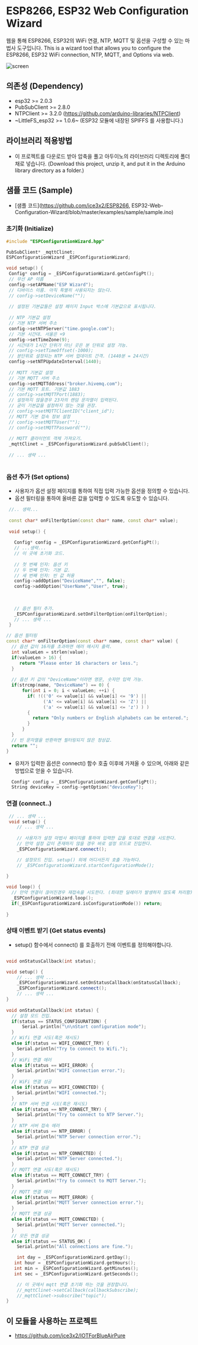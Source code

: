 # ESP8266, ESP32 Web Configuration Wizard
 웹을 통해 ESP8266, ESP32의 WiFi 연결, NTP, MQTT 및 옵션을 구성할 수 있는 마법사 도구입니다.
 This is a wizard tool that allows you to configure the ESP8266, ESP32 WiFi connection, NTP, MQTT, and Options via web.
 
![screen](https://user-images.githubusercontent.com/3121298/159404924-a39ab1b0-27f6-430b-9b0e-cbb3a15bd1f5.png)

## 의존성 (Dependency)
  * esp32 >= 2.0.3
  * PubSubClient >= 2.8.0
  * NTPClient >= 3.2.0 (https://github.com/arduino-libraries/NTPClient)
  * ~LittleFS_esp32 >= 1.0.6~ (ESP32 모듈에 내장된 SPIFFS 를 사용합니다.)

## 라이브러리 적용방법
  * 이 프로젝트를 다운로드 받아 압축을 풀고 아두이노의 라이브러리 디렉토리에 폴더채로 넣습니다. (Download this project, unzip it, and put it in the Arduino library directory as a folder.)

## 샘플 코드 (Sample) 
  * [샘플 코드](https://github.com/ice3x2/ESP8266, ESP32-Web-Configuration-Wizard/blob/master/examples/sample/sample.ino)
### 초기화 (Initialize)
  ```cpp
  #include "ESPConfigurationWizard.hpp"

  PubSubClient* _mqttClinet;
  ESPConfigurationWizard _ESPConfigurationWizard;
  
  void setup() {
   Config* config = _ESPConfigurationWizard.getConfigPt();
   // 무선 AP 이름 
   config->setAPName("ESP Wizard");
   // 디바이스 이름. 아직 특별히 사용되지는 않는다.
   // config->setDeviceName("");
   
   // 설정된 기본값들은 설정 페이지 Input 박스에 기본값으로 표시됩니다. 
   
   // NTP 기본값 설정
   // 기본 NTP 서버 주소
   config->setNTPServer("time.google.com");
   // 기본 시간대. 서울은 +9
   config->setTimeZone(9);
   // 시간대가 1시간 단위가 아닌 곳은 분 단위로 설정 가능. 
   // config->setTimeOffset(-1000);
   // 분단위로 설정되는 NTP 서버 업데이트 간격. (1440분 = 24시간)
   config->setNTPUpdateInterval(1440);
   
   // MQTT 기본값 설정
   // 기본 MQTT 서버 주소 
   config->setMQTTddress("broker.hivemq.com");
   // 기본 MQTT 포트. 기본값 1883
   // config->setMQTTPort(1883);
   // 설정하지 않을경우 23자의 랜덤 문자열이 입력된다.
   // 굳이 기본값을 설정하지 않는 것을 권장.
   // config->setMQTTClientID("client_id");
   // MQTT 기본 접속 정보 설정 
   // config->setMQTTUser("");
   // config->setMQTTPassword("");
   
   // MQTT 클라이언트 객체 가져오기. 
   _mqttClinet = _ESPConfigurationWizard.pubSubClient();
   
   // ... 생략 ...
   
```
### 옵션 추가 (Set options)
  * 사용자가 옵션 설정 페이지를 통하여 직접 입력 가능한 옵션을 정의할 수 있습니다. 
  * 옵션 필터링을 통하여 올바른 값을 입력할 수 있도록 유도할 수 있습니다. 
```cpp
 //.. 생략...  
 
 const char* onFilterOption(const char* name, const char* value);
 
 void setup() {
   
   Config* config = _ESPConfigurationWizard.getConfigPt();
   // ...생략... 
   // 이 곳에 초기화 코드.
   
   // 첫 번째 인자: 옵션 키
   // 두 번째 인자: 기본 값. 
   // 세 번째 인자: 빈 값 허용 
   config->addOption("DeviceName","", false);
   config->addOption("UserName","User", true);
   
   
   
   // 옵션 필터 추가. 
   _ESPConfigurationWizard.setOnFilterOption(onFilterOption);
   // ... 생략 ... 
 }

// 옵션 필터링
const char* onFilterOption(const char* name, const char* value) {
  // 옵션 값이 16자를 초과하면 에러 메시지 출력. 
  int valueLen = strlen(value);
  if(valueLen > 16) {
     return "Please enter 16 characters or less.";
  }
  
  // 옵션 키 값이 "DeviceName"이라면 영문, 숫자만 입력 가능. 
  if(strcmp(name, "DeviceName") == 0) {
      for(int i = 0; i < valueLen; ++i) {
        if( !(('0' <= value[i] && value[i] <= '9') || 
              ('A' <= value[i] && value[i] <= 'Z') || 
              ('a' <= value[i] && value[i] <= 'z') ) ) 
        {
          return "Only numbers or English alphabets can be entered.";
        }
      }
  }
  // 빈 문자열을 반환하면 필터링되지 않은 정상값. 
  return "";
}
```
 * 유저가 입력한 옵션은 connect() 함수 호출 이후에 가져올 수 있으며, 아래와 같은 방법으로 얻을 수 있습니다.
```cpp
  Config* config = _ESPConfigurationWizard.getConfigPt();
  String deviceKey = config->getOption("deviceKey");
```
### 연결 (connect..) 
```cpp
 // ... 생략 ...
 void setup() {
    // ... 생략 ...
    
    // 사용자가 설정 마법사 페이지를 통하여 입력한 값을 토대로 연결을 시도한다.
    // 만약 설정 값이 존재하지 않을 경우 바로 설정 모드로 진입한다.
    _ESPConfigurationWizard.connect();

    // 설정모드 진입. setup() 외에 어디서든지 호출 가능하다.
    // _ESPConfigurationWizard.startConfigurationMode();
  
}

void loop() {
  // 만약 연결이 끊어진경우 재접속을 시도한다. (최대한 딜레이가 발생하지 않도록 처리함)
  _ESPConfigurationWizard.loop();
  if(_ESPConfigurationWizard.isConfigurationMode()) return;
  
}
```
### 상태 이벤트 받기 (Get status events)
  * setup() 함수에서 connect() 를 호출하기 전에 이벤트를 정의해야합니다. 
```cpp

void onStatusCallback(int status); 

void setup() {
    // ... 생략 ...
    _ESPConfigurationWizard.setOnStatusCallback(onStatusCallback);
    _ESPConfigurationWizard.connect();
    // ... 생략 ...
}
    
void onStatusCallback(int status) {
  // 설정 모드 진입. 
  if(status == STATUS_CONFIGURATION) {
      Serial.println("\n\nStart configuration mode");
  }
  // Wifi 연결 시도(혹은 재시도)
  else if(status == WIFI_CONNECT_TRY) {
    Serial.println("Try to connect to Wifi.");
  }
  // WiFi 연결 에러
  else if(status == WIFI_ERROR) {
    Serial.println("WIFI connection error.");
  }
  // WiFi 연결 성공
  else if(status == WIFI_CONNECTED) {
    Serial.println("WIFI connected.");
  }
  // NTP 서버 연결 시도(혹은 재시도)
  else if(status == NTP_CONNECT_TRY) {
    Serial.println("Try to connect to NTP Server.");
  }
  // NTP 서버 접속 에러 
  else if(status == NTP_ERROR) {
    Serial.println("NTP Server connection error.");
  }
  // NTP 연결 성공
  else if(status == NTP_CONNECTED) {
    Serial.println("NTP Server connected.");
  }
  // MQTT 연결 시도(혹은 재시도)
  else if(status == MQTT_CONNECT_TRY) {
    Serial.println("Try to connect to MQTT Server.");
  }
  // MQTT 연결 애러
  else if(status == MQTT_ERROR) {
    Serial.println("MQTT Server connection error.");
  }
  // MQTT 연결 성공
  else if(status == MQTT_CONNECTED) {
    Serial.println("MQTT Server connected.");
  }
  // 모든 연결 성공
  else if(status == STATUS_OK) {
    Serial.println("All connections are fine.");

    int day = _ESPConfigurationWizard.getDay();
   int hour = _ESPConfigurationWizard.getHours();
   int min = _ESPConfigurationWizard.getMinutes();
   int sec = _ESPConfigurationWizard.getSeconds();

    // 이 곳에서 mqtt 연결 초기화 하는 것을 권장합니다. 
    //_mqttClinet->setCallback(callbackSubscribe);
    //_mqttClinet->subscribe("topic");
}    


```

  
## 이 모듈을 사용하는 프로젝트
   * https://github.com/ice3x2/IOTForBlueAirPure
